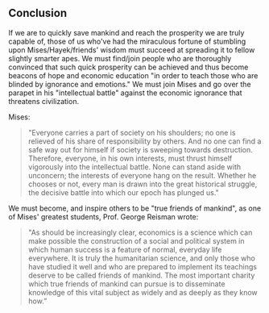 ## Conclusion

If we are to quickly save mankind and reach the prosperity we are truly capable of, those of us who've had the miraculous fortune of stumbling upon Mises/Hayek/friends' wisdom must succeed at spreading it to fellow slightly smarter apes. We must find/join people who are thoroughly convinced that such quick prosperity can be achieved and thus become beacons of hope and economic education "in order to teach those who are blinded by ignorance and emotions." We must join Mises and go over the parapet in his "intellectual battle" against the economic ignorance that threatens civilization.

Mises: 

>"Everyone carries a part of society on his shoulders; no one is relieved of his share of responsibility by others. And no one can find a safe way out for himself if society is sweeping towards destruction. Therefore, everyone, in his own interests, must thrust himself vigorously into the intellectual battle. None can stand aside with unconcern; the interests of everyone hang on the result. Whether he chooses or not, every man is drawn into the great historical struggle, the decisive battle into which our epoch has plunged us."

We must become, and inspire others to be "true friends of mankind", as one of Mises' greatest students, Prof. George Reisman wrote:

>"As should be increasingly clear, economics is a science which can make possible the construction of a social and political system in which human success is a feature of normal, everyday life everywhere. It is truly the humanitarian science, and only those who have studied it well and who are prepared to implement its teachings deserve to be called friends of mankind. The most important charity which true friends of mankind can pursue is to disseminate knowledge of this vital subject as widely and as deeply as they know how.”

